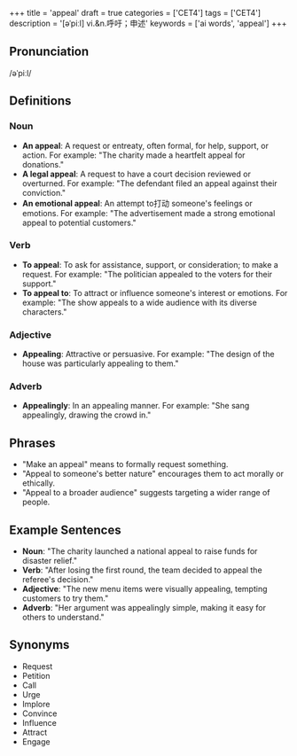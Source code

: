 +++
title = 'appeal'
draft = true
categories = ['CET4']
tags = ['CET4']
description = '[əˈpiːl] vi.&n.呼吁；申述'
keywords = ['ai words', 'appeal']
+++

## Pronunciation
/əˈpiːl/

## Definitions
### Noun
- **An appeal**: A request or entreaty, often formal, for help, support, or action. For example: "The charity made a heartfelt appeal for donations."
- **A legal appeal**: A request to have a court decision reviewed or overturned. For example: "The defendant filed an appeal against their conviction."
- **An emotional appeal**: An attempt to打动 someone's feelings or emotions. For example: "The advertisement made a strong emotional appeal to potential customers."

### Verb
- **To appeal**: To ask for assistance, support, or consideration; to make a request. For example: "The politician appealed to the voters for their support."
- **To appeal to**: To attract or influence someone's interest or emotions. For example: "The show appeals to a wide audience with its diverse characters."

### Adjective
- **Appealing**: Attractive or persuasive. For example: "The design of the house was particularly appealing to them."

### Adverb
- **Appealingly**: In an appealing manner. For example: "She sang appealingly, drawing the crowd in."

## Phrases
- "Make an appeal" means to formally request something.
- "Appeal to someone's better nature" encourages them to act morally or ethically.
- "Appeal to a broader audience" suggests targeting a wider range of people.

## Example Sentences
- **Noun**: "The charity launched a national appeal to raise funds for disaster relief."
- **Verb**: "After losing the first round, the team decided to appeal the referee's decision."
- **Adjective**: "The new menu items were visually appealing, tempting customers to try them."
- **Adverb**: "Her argument was appealingly simple, making it easy for others to understand."

## Synonyms
- Request
- Petition
- Call
- Urge
- Implore
- Convince
- Influence
- Attract
- Engage
